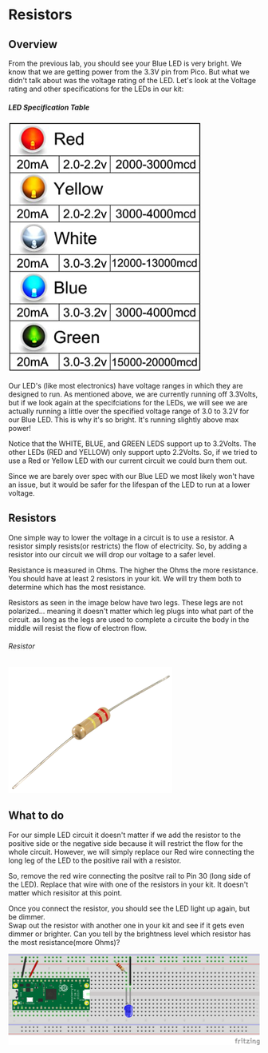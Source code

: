 # Resistors

## Overview

From the previous lab, you should see your Blue LED is very bright.  We know that we are getting power from the 3.3V pin from Pico.  But what we didn't talk about was the voltage rating of the LED.  Let's look at the Voltage rating and other specifications for the LEDs in our kit:

##### LED Specification Table
![LED Specs](/images/LED_SPECS.PNG)


Our LED's (like most electronics) have voltage ranges in which they are designed to run.  As mentioned above, we are currently running off 3.3Volts, but if we look again at the specifciations for the LEDs, we will see we are actually running a little over the specified voltage range of 3.0 to 3.2V for our Blue LED.  This is why it's so bright.  It's running slightly above max power!

Notice that the WHITE, BLUE, and GREEN LEDS support up to 3.2Volts. The other LEDs (RED and YELLOW) only support upto 2.2Volts.  So, if we tried to use a Red or Yellow LED with our current circuit we could burn them out.

Since we are barely over spec with our Blue LED we most likely won't have an issue, but it would be safer for the lifespan of the LED to run at a lower voltage. 


## Resistors

 One simple way to lower the voltage in a circuit is to use a resistor.  A resistor simply resists(or restricts) the flow of electricity.  So, by adding a resistor into our circuit we will drop our voltage to a safer level.  

 Resistance is measured in Ohms.  The higher the Ohms the more resistance.  You should have at least 2 resistors in your kit.  We will try them both to determine which has the most resistance.

 Resistors as seen in the image below have two legs. These legs are not polarized... meaning it doesn't matter which leg plugs into what part of the circuit.  as long as the legs are used to complete a circuite the body in the middle will resist the flow of electron flow.

###### Resistor
![Resistor image](/images/resistor.png)



 ## What to do

For our simple LED circuit it doesn't matter if we add the resistor to the positive side or the negative side because it will restrict the flow for the whole circuit.  However, we will simply replace our Red wire connecting the long leg of the LED to the positive rail with a resistor.  

So, remove the red wire connecting the positve rail to Pin 30 (long side of the LED). Replace that wire with one of the resistors in your kit.  It doesn't matter which resisitor at this point.  

Once you connect the resistor, you should see the LED light up again, but be dimmer.  
Swap out the resistor with another one in your kit and see if it gets even dimmer or brighter.  Can you tell by the brightness level which resistor has the most resistance(more Ohms)?


![Resistor Circuit](/images/2_Circuit_bb.png)